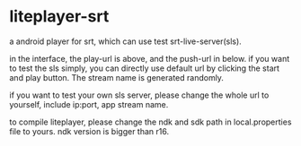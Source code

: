 # liteplayer-srt
a android player for srt, which can use test srt-live-server(sls).

in the interface, the play-url is above, and the push-url in below.
if you want to test the sls simply, you can directly use default url by clicking the start and play button. The stream name is generated randomly.

if you want to test your own sls server, please change the whole url to yourself, include ip:port, app stream name.

to compile liteplayer, please change the ndk and sdk path in local.properties file to yours. ndk version is bigger than r16.
